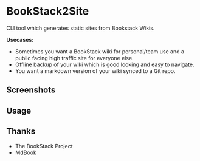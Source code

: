 # BookStack2Site

CLI tool which generates static sites from Bookstack Wikis.

**Usecases:** 
* Sometimes you want a BookStack wiki for personal/team use and a public facing high traffic site for everyone else.
* Offline backup of your wiki which is good looking and easy to navigate.
* You want a markdown version of your wiki synced to a Git repo.


## Screenshots


## Usage



## Thanks

* The BookStack Project
* MdBook


